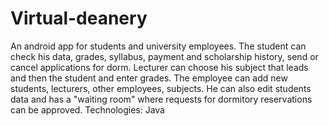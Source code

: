 # Virtual-deanery
An android app for students and university employees. The student can check his data, grades, syllabus, payment and scholarship history, send or cancel applications for dorm. Lecturer can choose his subject that leads and then the student and enter grades. The employee can add new students, lecturers, other employees, subjects. He can also edit students data and has a "waiting room" where requests for dormitory reservations can be approved. Technologies: Java
